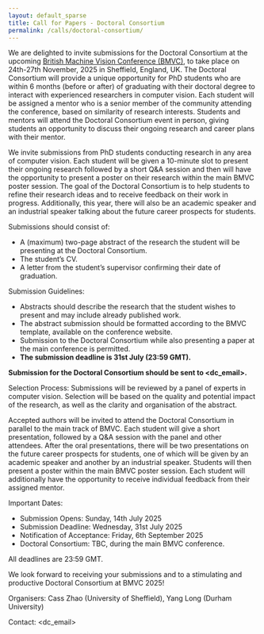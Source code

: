 ```yaml
---
layout: default_sparse
title: Call for Papers - Doctoral Consortium
permalink: /calls/doctoral-consortium/
---
```


We are delighted to invite submissions for the Doctoral Consortium at the upcoming <a href="https://bmvc2025.bmva.org">British Machine Vision Conference (BMVC)</a>, to take place on 24th-27th November, 2025 in Sheffield, England, UK. The Doctoral Consortium will provide a unique opportunity for PhD students who are within 6 months (before or after) of graduating with their doctoral degree to interact with experienced researchers in computer vision. Each student will be assigned a mentor who is a senior member of the community attending the conference, based on similarity of research interests. Students and mentors will attend the Doctoral Consortium event in person, giving students an opportunity to discuss their ongoing research and career plans with their mentor.

We invite submissions from PhD students conducting research in any area of computer vision. Each student will be given a 10-minute slot to present their ongoing research followed by a short Q&A session and then will have the opportunity to present a poster on their research within the main BMVC poster session. The goal of the Doctoral Consortium is to help students to refine their research ideas and to receive feedback on their work in progress. Additionally, this year, there will also be an academic speaker and an industrial speaker talking about the future career prospects for students.

Submissions should consist of:

- A (maximum) two-page abstract of the research the student will be presenting at the Doctoral Consortium.
- The student’s CV.
- A letter from the student’s supervisor confirming their date of graduation.

Submission Guidelines:

- Abstracts should describe the research that the student wishes to present and may include already published work.
- The abstract submission should be formatted according to the BMVC template, available on the conference website.
- Submission to the Doctoral Consortium while also presenting a paper at the main conference is permitted.
- **The submission deadline is 31st July (23:59 GMT).**

<!-- TODO: EMAIL ADDRESS -->
**Submission for the Doctoral Consortium should be sent to <dc_email>.**

Selection Process: Submissions will be reviewed by a panel of experts in computer vision. Selection will be based on the quality and potential impact of the research, as well as the clarity and organisation of the abstract.

Accepted authors will be invited to attend the Doctoral Consortium in parallel to the main track of BMVC. Each student will give a short presentation, followed by a Q&A session with the panel and other attendees. After the oral presentations, there will be two presentations on the future career prospects for students, one of which will be given by an academic speaker and another by an industrial speaker.  Students will then present a poster within the main BMVC poster session. Each student will additionally have the opportunity to receive individual feedback from their assigned mentor.

Important Dates:

- Submission Opens: Sunday, 14th July 2025
- Submission Deadline: Wednesday, 31st July 2025
- Notification of Acceptance: Friday, 6th September 2025
- Doctoral Consortium: TBC, during the main BMVC conference.

All deadlines are 23:59 GMT.

We look forward to receiving your submissions and to a stimulating and productive Doctoral Consortium at BMVC 2025!

<!-- Organisers: Richard Menzies (University of Glasgow), Changrui Chen (University of Warwick) -->
Organisers: Cass Zhao (University of Sheffield), Yang Long (Durham University)

<!-- TODO: EMAIL ADDRESS -->
Contact: <dc_email>

